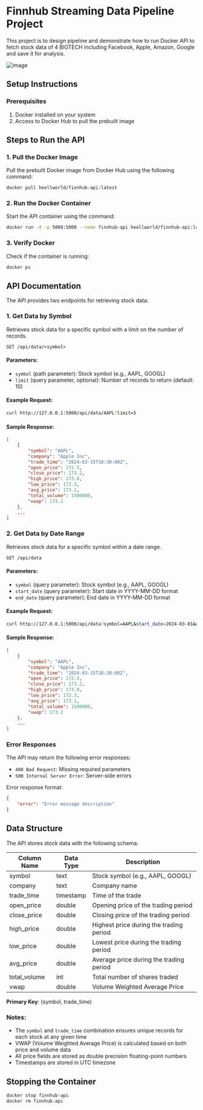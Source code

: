 # Finnhub Streaming Data Pipeline Project

This project is to design pipeline and demonstrate how to run Docker API to fetch stock data of 4 BIGTECH including Facebook, Apple, Amazon, Google and save it for analysis.

![image](https://github.com/user-attachments/assets/b3923007-74ef-4594-b39e-fe76cdc10386)

## Setup Instructions

### Prerequisites

1. Docker installed on your system
2. Access to Docker Hub to pull the prebuilt image

## Steps to Run the API

### 1. Pull the Docker Image

Pull the prebuilt Docker image from Docker Hub using the following command:

```bash
docker pull heellworld/finnhub-api:latest
```

### 2. Run the Docker Container

Start the API container using the command:

```bash
docker run -d -p 5000:5000 --name finnhub-api heellworld/finnhub-api:latest
```

### 3. Verify Docker

Check if the container is running:

```bash
docker ps
```

## API Documentation

The API provides two endpoints for retrieving stock data:

### 1. Get Data by Symbol

Retrieves stock data for a specific symbol with a limit on the number of records.

```
GET /api/data/<symbol>
```

#### Parameters:
- `symbol` (path parameter): Stock symbol (e.g., AAPL, GOOGL)
- `limit` (query parameter, optional): Number of records to return (default: 10)

#### Example Request:
```bash
curl http://127.0.0.1:5000/api/data/AAPL?limit=5
```

#### Sample Response:
```json
[
    {
        "symbol": "AAPL",
        "company": "Apple Inc",
        "trade_time": "2024-03-15T10:30:00Z",
        "open_price": 172.5,
        "close_price": 173.2,
        "high_price": 173.8,
        "low_price": 172.3,
        "avg_price": 173.1,
        "total_volume": 1500000,
        "vwap": 173.2
    },
    ...
]
```

### 2. Get Data by Date Range

Retrieves stock data for a specific symbol within a date range.

```
GET /api/data
```

#### Parameters:
- `symbol` (query parameter): Stock symbol (e.g., AAPL, GOOGL)
- `start_date` (query parameter): Start date in YYYY-MM-DD format
- `end_date` (query parameter): End date in YYYY-MM-DD format

#### Example Request:
```bash
curl http://127.0.0.1:5000/api/data?symbol=AAPL&start_date=2024-03-01&end_date=2024-03-15
```

#### Sample Response:
```json
[
    {
        "symbol": "AAPL",
        "company": "Apple Inc",
        "trade_time": "2024-03-15T10:30:00Z",
        "open_price": 172.5,
        "close_price": 173.2,
        "high_price": 173.8,
        "low_price": 172.3,
        "avg_price": 173.1,
        "total_volume": 1500000,
        "vwap": 173.2
    },
    ...
]
```

### Error Responses

The API may return the following error responses:

- `400 Bad Request`: Missing required parameters
- `500 Internal Server Error`: Server-side errors

Error response format:
```json
{
    "error": "Error message description"
}
```

## Data Structure

The API stores stock data with the following schema:

| Column Name  | Data Type  | Description                                    |
|-------------|------------|------------------------------------------------|
| symbol      | text       | Stock symbol (e.g., AAPL, GOOGL)              |
| company     | text       | Company name                                   |
| trade_time  | timestamp  | Time of the trade                             |
| open_price  | double     | Opening price of the trading period           |
| close_price | double     | Closing price of the trading period           |
| high_price  | double     | Highest price during the trading period       |
| low_price   | double     | Lowest price during the trading period        |
| avg_price   | double     | Average price during the trading period       |
| total_volume| int        | Total number of shares traded                 |
| vwap        | double     | Volume Weighted Average Price                 |

**Primary Key**: (symbol, trade_time)

### Notes:
- The `symbol` and `trade_time` combination ensures unique records for each stock at any given time
- VWAP (Volume Weighted Average Price) is calculated based on both price and volume data
- All price fields are stored as double precision floating-point numbers
- Timestamps are stored in UTC timezone

## Stopping the Container

```bash
docker stop finnhub-api
docker rm finnhub-api
```

